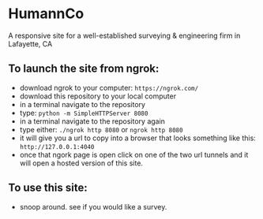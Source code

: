 # HumannCo
A responsive site for a well-established surveying &amp; engineering firm in Lafayette, CA

## To launch the site from ngrok:
* download ngrok to your computer: ```https://ngrok.com/```
* download this repository to your local computer
* in a terminal navigate to the repository
* type: ```python -m SimpleHTTPServer 8080```
* in a terminal navigate to the repository again
* type either: ```./ngrok http 8080``` or ```ngrok http 8080```
* it will give you a url to copy into a browser that looks something like this: ```http://127.0.0.1:4040```
* once that ngork page is open click on one of the two url tunnels and it will open a hosted version of this site.

## To use this site:
* snoop around. see if you would like a survey.
